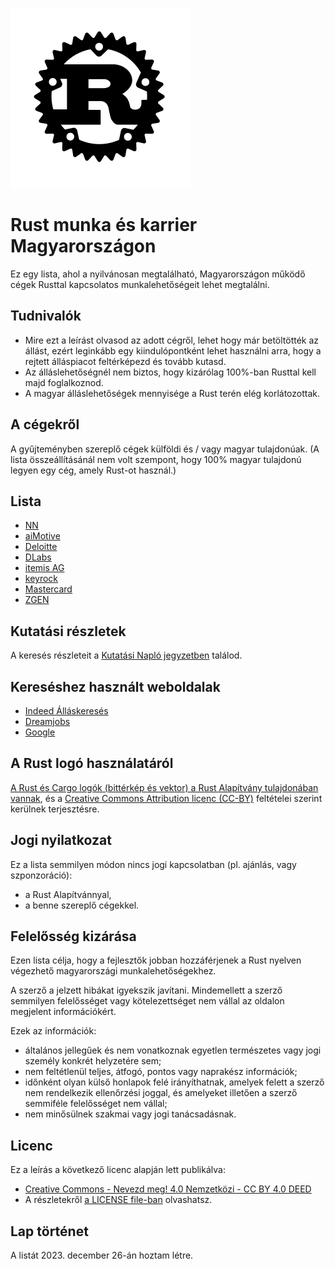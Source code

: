 ![Rust logó a Rust Foundationtől](/img/rust-logo-blk.svg "Rust logó a Rust Foundationtől")

# Rust munka és karrier Magyarországon

Ez egy lista, ahol a nyilvánosan megtalálható, Magyarországon működő cégek Rusttal kapcsolatos munkalehetőségeit lehet megtalálni.

## Tudnivalók

- Mire ezt a leírást olvasod az adott cégről, lehet hogy már betöltötték az állást, ezért leginkább egy kiindulópontként lehet használni arra, hogy a rejtett álláspiacot feltérképezd és tovább kutasd.
- Az álláslehetőségnél nem biztos, hogy kizárólag 100%-ban Rusttal kell majd foglalkoznod.
- A magyar álláslehetőségek mennyisége a Rust terén elég korlátozottak.

## A cégekről

A gyűjteményben szereplő cégek külföldi és / vagy magyar tulajdonúak. (A lista összeállításánál nem volt szempont, hogy 100% magyar tulajdonú legyen egy cég, amely Rust-ot használ.)

## Lista

- [NN](https://www.nn.hu/)
- [aiMotive](https://aimotive.com/)
- [Deloitte](https://www2.deloitte.com/hu/hu.html)
- [DLabs](https://www.dlabs.hu)
- [itemis AG](https://www.itemis.com/en/)
- [keyrock](https://keyrock.eu/)
- [Mastercard](https://www.mastercard.hu/hu-hu.html)
- [ZGEN](https://zgen.hu/)

## Kutatási részletek

A keresés részleteit a [Kutatási Napló jegyzetben](kutatasi-naplo.md) találod.

## Kereséshez használt weboldalak

- [Indeed Álláskeresés](https://hu.indeed.com/)
- [Dreamjobs](https://dreamjobs.hu/hu)
- [Google](https://www.google.hu/)

## A Rust logó használatáról

[A Rust és Cargo logók (bittérkép és vektor) a Rust Alapítvány tulajdonában vannak](https://foundation.rust-lang.org/policies/logo-policy-and-media-guide/), és a [Creative Commons Attribution licenc (CC-BY)](https://creativecommons.org/licenses/by/4.0/) feltételei szerint kerülnek terjesztésre.

## Jogi nyilatkozat

Ez a lista semmilyen módon nincs jogi kapcsolatban (pl. ajánlás, vagy szponzoráció):

- a Rust Alapítvánnyal,
- a benne szereplő cégekkel.

## Felelősség kizárása

Ezen lista célja, hogy a fejlesztők jobban hozzáférjenek a Rust nyelven végezhető magyarországi munkalehetőségekhez.

A szerző a jelzett hibákat igyekszik javítani. Mindemellett a szerző semmilyen felelősséget vagy kötelezettséget nem vállal az oldalon megjelent információkért.

Ezek az információk:

- általános jellegűek és nem vonatkoznak egyetlen természetes vagy jogi személy konkrét helyzetére sem;
- nem feltétlenül teljes, átfogó, pontos vagy naprakész információk;
- időnként olyan külső honlapok felé irányíthatnak, amelyek felett a szerző nem rendelkezik ellenőrzési joggal, és amelyeket illetően a szerző semmiféle felelősséget nem vállal;
- nem minősülnek szakmai vagy jogi tanácsadásnak.

## Licenc

Ez a leírás a következő licenc alapján lett publikálva:

- [Creative Commons - Nevezd meg! 4.0 Nemzetközi - CC BY 4.0 DEED](https://creativecommons.org/licenses/by/4.0/deed.hu)
- A részletekről [a LICENSE file-ban](LICENSE) olvashatsz.

## Lap történet

A listát 2023. december 26-án hoztam létre.
